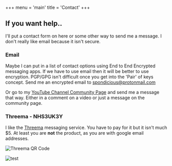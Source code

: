 +++
menu = 'main'
title = 'Contact'
+++

## If you want help..

I'll put a contact form on here or some other way to send me a message. I don't really like email because it isn't secure. 

### Email


Maybe I can put in a list of contact options using End to End Encrypted messaging apps. If we have to use email then it will be better to use encryption. PGP/GPG isn't difficult once you get into the 'Pair' of keys concept. Send me an encrypted email to spondicious@protonmail.com


Or go to my [YouTube Channel Community Page](https://www.youtube.com/@Good-and-Geeky/community) and send me a message that way. Either in a comment on a video or just a message on the community page.

### Threema - NHS3UK3Y

I like the [Threema](https://threema.ch/en/download) messaging service. You have to pay for it but it isn't much $5. At least you are **not** the product, as you are with google email addresses.

![Threema QR Code](assets/threemaLink.jpeg)

![test](https://spondycode.github.io/assets/threemaLink.jpg) 



